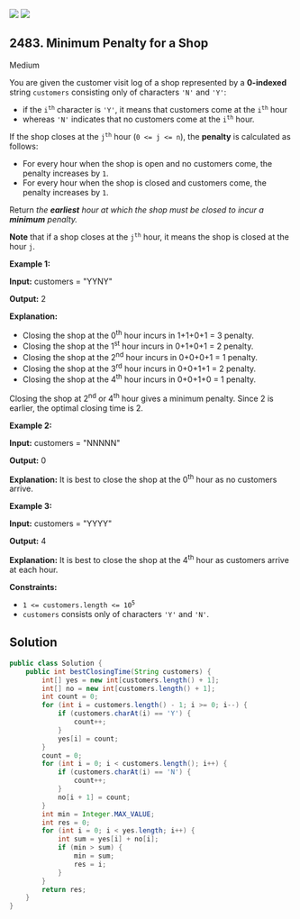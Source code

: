 [![](https://img.shields.io/github/stars/javadev/LeetCode-in-Java?label=Stars&style=flat-square)](https://github.com/javadev/LeetCode-in-Java)
[![](https://img.shields.io/github/forks/javadev/LeetCode-in-Java?label=Fork%20me%20on%20GitHub%20&style=flat-square)](https://github.com/javadev/LeetCode-in-Java/fork)

## 2483\. Minimum Penalty for a Shop

Medium

You are given the customer visit log of a shop represented by a **0-indexed** string `customers` consisting only of characters `'N'` and `'Y'`:

*   if the <code>i<sup>th</sup></code> character is `'Y'`, it means that customers come at the <code>i<sup>th</sup></code> hour
*   whereas `'N'` indicates that no customers come at the <code>i<sup>th</sup></code> hour.

If the shop closes at the <code>j<sup>th</sup></code> hour (`0 <= j <= n`), the **penalty** is calculated as follows:

*   For every hour when the shop is open and no customers come, the penalty increases by `1`.
*   For every hour when the shop is closed and customers come, the penalty increases by `1`.

Return _the **earliest** hour at which the shop must be closed to incur a **minimum** penalty._

**Note** that if a shop closes at the <code>j<sup>th</sup></code> hour, it means the shop is closed at the hour `j`.

**Example 1:**

**Input:** customers = "YYNY"

**Output:** 2

**Explanation:** 
- Closing the shop at the 0<sup>th</sup> hour incurs in 1+1+0+1 = 3 penalty. 
- Closing the shop at the 1<sup>st</sup> hour incurs in 0+1+0+1 = 2 penalty. 
- Closing the shop at the 2<sup>nd</sup> hour incurs in 0+0+0+1 = 1 penalty. 
- Closing the shop at the 3<sup>rd</sup> hour incurs in 0+0+1+1 = 2 penalty. 
- Closing the shop at the 4<sup>th</sup> hour incurs in 0+0+1+0 = 1 penalty. 

Closing the shop at 2<sup>nd</sup> or 4<sup>th</sup> hour gives a minimum penalty. Since 2 is earlier, the optimal closing time is 2.

**Example 2:**

**Input:** customers = "NNNNN"

**Output:** 0

**Explanation:** It is best to close the shop at the 0<sup>th</sup> hour as no customers arrive.

**Example 3:**

**Input:** customers = "YYYY"

**Output:** 4

**Explanation:** It is best to close the shop at the 4<sup>th</sup> hour as customers arrive at each hour.

**Constraints:**

*   <code>1 <= customers.length <= 10<sup>5</sup></code>
*   `customers` consists only of characters `'Y'` and `'N'`.

## Solution

```java
public class Solution {
    public int bestClosingTime(String customers) {
        int[] yes = new int[customers.length() + 1];
        int[] no = new int[customers.length() + 1];
        int count = 0;
        for (int i = customers.length() - 1; i >= 0; i--) {
            if (customers.charAt(i) == 'Y') {
                count++;
            }
            yes[i] = count;
        }
        count = 0;
        for (int i = 0; i < customers.length(); i++) {
            if (customers.charAt(i) == 'N') {
                count++;
            }
            no[i + 1] = count;
        }
        int min = Integer.MAX_VALUE;
        int res = 0;
        for (int i = 0; i < yes.length; i++) {
            int sum = yes[i] + no[i];
            if (min > sum) {
                min = sum;
                res = i;
            }
        }
        return res;
    }
}
```